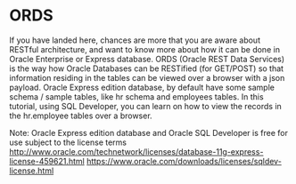 # ORDS
If you have landed here, chances are more that you are aware about RESTful architecture, and want to know more about how it can be done in Oracle Enterprise or Express database.
ORDS (Oracle REST Data Services) is the way how Oracle Databases can be RESTified (for GET/POST) so that information residing in the tables can be viewed over a browser with a json payload.
Oracle Express edition database, by default have some sample schema / sample tables, like hr schema and employees tables. In this tutorial, using SQL Developer, you can learn on how to view the records in the hr.employee tables over a browser.

Note:
Oracle Express edition database and Oracle SQL Developer is free for use subject to the license terms
http://www.oracle.com/technetwork/licenses/database-11g-express-license-459621.html 
https://www.oracle.com/downloads/licenses/sqldev-license.html
